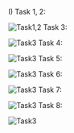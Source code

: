 I)
Task 1, 2:

![Task1,2](https://github.com/Touir/Lab02/blob/master/1%2C2.png)
Task 3:

![Task3](https://github.com/Touir/Lab02/blob/master/3.png)
Task 4:

![Task3](https://github.com/Touir/Lab02/blob/master/4.png)
Task 5:

![Task3](https://github.com/Touir/Lab02/blob/master/5.png)
Task 6:

![Task3](https://github.com/Touir/Lab02/blob/master/6.png)
Task 7:

![Task3](https://github.com/Touir/Lab02/blob/master/7.png)
Task 8:

![Task3](https://github.com/Touir/Lab02/blob/master/8.png)
